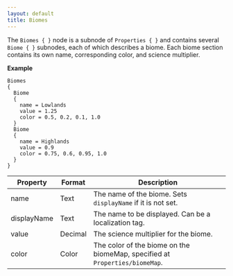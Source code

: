 ```yaml
---
layout: default
title: Biomes
---
```


The `Biomes { }` node is a subnode of `Properties { }` and contains several `Biome { }` subnodes, each of which describes a biome. Each biome section contains its own name, corresponding color, and science multiplier.

**Example**
```
Biomes
{
  Biome
  {
    name = Lowlands
    value = 1.25
    color = 0.5, 0.2, 0.1, 1.0
  }
  Biome
  {
    name = Highlands
    value = 0.9
    color = 0.75, 0.6, 0.95, 1.0
  }
}
```

|Property|Format|Description|
|--------|------|-----------|
|name|Text|The name of the biome. Sets `displayName` if it is not set.|
|displayName|Text|The name to be displayed. Can be a localization tag.|
|value|Decimal|The science multiplier for the biome.|
|color|Color|The color of the biome on the biomeMap, specified at `Properties/biomeMap`.|
